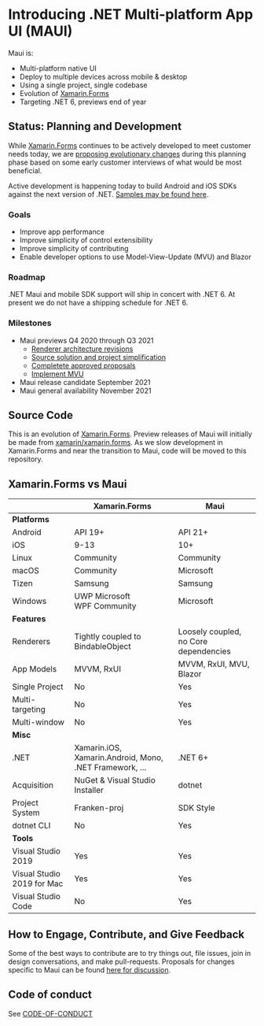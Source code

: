 # Introducing .NET Multi-platform App UI (MAUI)

Maui is:

* Multi-platform native UI
* Deploy to multiple devices across mobile & desktop
* Using a single project, single codebase
* Evolution of [Xamarin.Forms](https://github.com/xamarin/xamarin.forms)
* Targeting .NET 6, previews end of year

## Status: Planning and Development

While [Xamarin.Forms](https://github.com/xamarin/xamarin.forms) continues to be actively developed to meet customer needs today, we are [proposing evolutionary changes](../../issues) during this planning phase based on some early customer interviews of what would be most beneficial.

Active development is happening today to build Android and iOS SDKs against the next version of .NET. [Samples may be found here](https://github.com/xamarin/net5-samples).

### Goals

* Improve app performance
* Improve simplicity of control extensibility
* Improve simplicity of contributing
* Enable developer options to use Model-View-Update (MVU) and Blazor

### Roadmap

.NET Maui and mobile SDK support will ship in concert with .NET 6. At present we do not have a shipping schedule for .NET 6.

### Milestones

* Maui previews Q4 2020 through Q3 2021
  * [Renderer architecture revisions](tbd)
  * [Source solution and project simplification](tbd)
  * [Completete approved proposals]()
  * [Implement MVU]()
* Maui release candidate September 2021
* Maui general availability November 2021


## Source Code

This is an evolution of [Xamarin.Forms](https://github.com/xamarin/xamarin.forms). Preview releases of Maui will initially be made from [xamarin/xamarin.forms](https://github.com/xamarin/xamarin.forms). As we slow development in Xamarin.Forms and near the transition to Maui, code will be moved to this repository.

## Xamarin.Forms vs Maui


|  |Xamarin.Forms  |Maui  |
|---------|---------|---------|
|**Platforms**     |         |         |
|Android     |API 19+        |API 21+        |
|iOS     |9-13         |10+         |
|Linux     |Community         |Community         |
|macOS     |Community         |Microsoft         |
|Tizen     |Samsung           |Samsung           |
|Windows     |UWP Microsoft<br/>WPF Community         |Microsoft         |
|**Features**     |         |         |
|Renderers     |Tightly coupled to BindableObject         |Loosely coupled, no Core dependencies         |
|App Models     |MVVM, RxUI         |MVVM, RxUI, MVU, Blazor         |
|Single Project     |No         |Yes         |
|Multi-targeting     |No         |Yes         |
|Multi-window     |No         |Yes         |
|**Misc**     |         |         |
|.NET     |Xamarin.iOS, Xamarin.Android, Mono, .NET Framework, ...         |.NET 6+         |
|Acquisition |NuGet & Visual Studio Installer |dotnet |
|Project System     |Franken-proj         |SDK Style         |
|dotnet CLI     |No         |Yes         |
|**Tools**     |         |         |
|Visual Studio 2019     |Yes         |Yes         |
|Visual Studio 2019 for Mac     |Yes         |Yes         |
|Visual Studio Code     |No         |Yes         |

## How to Engage, Contribute, and Give Feedback

Some of the best ways to contribute are to try things out, file issues, join in design conversations,
and make pull-requests. Proposals for changes specific to Maui can be found [here for discussion](../../issues).

## Code of conduct

See [CODE-OF-CONDUCT](./CODE-OF-CONDUCT.md)
